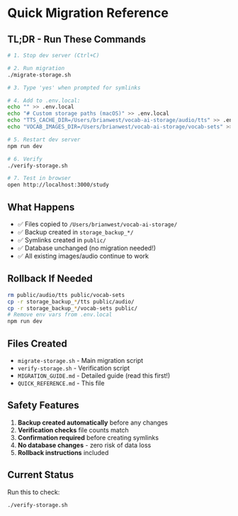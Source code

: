 # Quick Migration Reference

## TL;DR - Run These Commands

```bash
# 1. Stop dev server (Ctrl+C)

# 2. Run migration
./migrate-storage.sh

# 3. Type 'yes' when prompted for symlinks

# 4. Add to .env.local:
echo "" >> .env.local
echo "# Custom storage paths (macOS)" >> .env.local
echo "TTS_CACHE_DIR=/Users/brianwest/vocab-ai-storage/audio/tts" >> .env.local
echo "VOCAB_IMAGES_DIR=/Users/brianwest/vocab-ai-storage/vocab-sets" >> .env.local

# 5. Restart dev server
npm run dev

# 6. Verify
./verify-storage.sh

# 7. Test in browser
open http://localhost:3000/study
```

## What Happens

- ✅ Files copied to `/Users/brianwest/vocab-ai-storage/`
- ✅ Backup created in `storage_backup_*/`
- ✅ Symlinks created in `public/`
- ✅ Database unchanged (no migration needed!)
- ✅ All existing images/audio continue to work

## Rollback If Needed

```bash
rm public/audio/tts public/vocab-sets
cp -r storage_backup_*/tts public/audio/
cp -r storage_backup_*/vocab-sets public/
# Remove env vars from .env.local
npm run dev
```

## Files Created

- `migrate-storage.sh` - Main migration script
- `verify-storage.sh` - Verification script
- `MIGRATION_GUIDE.md` - Detailed guide (read this first!)
- `QUICK_REFERENCE.md` - This file

## Safety Features

1. **Backup created automatically** before any changes
2. **Verification checks** file counts match
3. **Confirmation required** before creating symlinks
4. **No database changes** - zero risk of data loss
5. **Rollback instructions** included

## Current Status

Run this to check:
```bash
./verify-storage.sh
```
